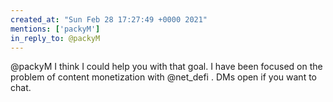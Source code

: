 ```yaml
---
created_at: "Sun Feb 28 17:27:49 +0000 2021"
mentions: ['packyM']
in_reply_to: @packyM
---
```


@packyM I think I could help you with that goal. I have been focused on the problem of content monetization with @net_defi . DMs open if you want to chat.